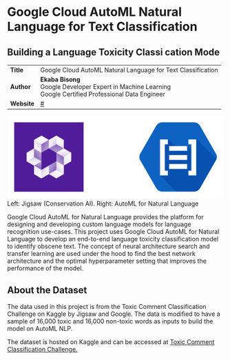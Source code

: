 # Google Cloud AutoML Natural Language for Text Classification

## Building a Language Toxicity Classi cation Mode

| | |
|-|-|
|__Title__| Google Cloud AutoML Natural Language for Text Classification 
|__Author__ | __Ekaba Bisong__ <br>Google Developer Expert in Machine Learning<br> Google Certified Professional Data Engineer
|__Website__ | <a href="#">#</a>

<img src="jigsaw-automl-nlp.png" alt="jigsaw automl nlp">
Left: Jigsaw (Conservation AI). Right: AutoML for Natural Language

Google Cloud AutoML for Natural Language provides the platform for designing and developing custom language models for language recognition use-cases. This project uses Google Cloud AutoML for Natural Language to develop an end-to-end language toxicity classification model to identify obscene text. The concept of neural architecture search and transfer learning are used under the hood to find the best network architecture and the optimal hyperparameter setting that improves the performance of the model.

## About the Dataset
The data used in this project is from the Toxic Comment Classification Challenge on Kaggle by Jigsaw and Google. The data is modified to have a sample of 16,000 toxic and 16,000 non-toxic words as inputs to build the model on AutoML NLP.

The dataset is hosted on Kaggle and can be accessed at <a href="https://www.kaggle.com/c/jigsaw-toxic-comment-classification-challenge">Toxic Comment Classification Challenge.</a>